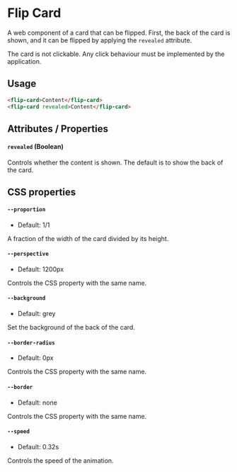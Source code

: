 # Flip Card

A web component of a card that can be flipped. First, the back of the card is shown, and it can be flipped by applying the `revealed` attribute.

The card is not clickable. Any click behaviour must be implemented by the application.


## Usage

```html
<flip-card>Content</flip-card>
<flip-card revealed>Content</flip-card>
```


## Attributes / Properties

#### `revealed` (Boolean)
Controls whether the content is shown. The default is to show the back of the card.


## CSS properties

#### `--proportion`
- Default: 1/1

A fraction of the width of the card divided by its height.

#### `--perspective`
- Default: 1200px

Controls the CSS property with the same name.

#### `--background`
- Default: grey

Set the background of the back of the card.

#### `--border-radius`
- Default: 0px

Controls the CSS property with the same name.

#### `--border`
- Default: none

Controls the CSS property with the same name.

#### `--speed`
- Default: 0.32s

Controls the speed of the animation.
